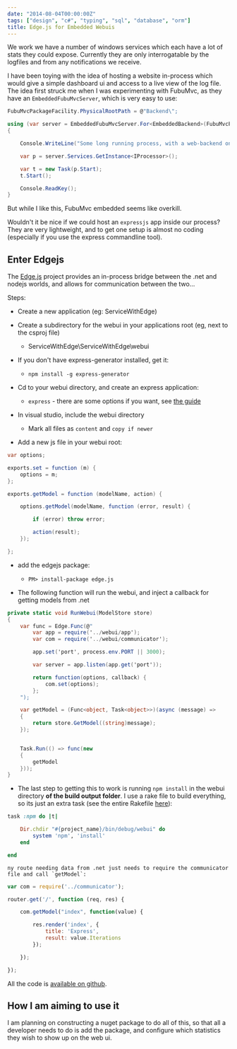 ```yaml
---
date: "2014-08-04T00:00:00Z"
tags: ["design", "c#", "typing", "sql", "database", "orm"]
title: Edge.js for Embedded Webuis
---
```


We work we have a number of windows services which each have a lot of stats they could expose.  Currently they are only interrogatable by the logfiles and from any notifications we receive.

I have been toying with the idea of hosting a website in-process which would give a simple dashboard ui and access to a live view of the log file.  The idea first struck me when I was experimenting with FubuMvc, as they have an `EmbeddedFubuMvcServer`, which is very easy to use:

```csharp
FubuMvcPackageFacility.PhysicalRootPath = @"Backend\";

using (var server = EmbeddedFubuMvcServer.For<EmbeddedBackend>(FubuMvcPackageFacility.PhysicalRootPath))
{

    Console.WriteLine("Some long running process, with a web-backend on :5500");

    var p = server.Services.GetInstance<IProcessor>();

    var t = new Task(p.Start);
    t.Start();

    Console.ReadKey();
}
```

But while I like this, FubuMvc embedded seems like overkill.

Wouldn't it be nice if we could host an `expressjs` app inside our process?  They are very lightweight, and to get one setup is almost no coding (especially if you use the express commandline tool).

## Enter Edgejs

The [Edge.js][github-edge] project provides an in-process bridge between the .net and nodejs worlds, and allows for communication between the two...

Steps:

*	Create a new application (eg: ServiceWithEdge)

*	Create a subdirectory for the webui in your applications root (eg, next to the csproj file)
	*	ServiceWithEdge\ServiceWithEdge\webui

*	If you don't have express-generator installed, get it:
	*	`npm install -g express-generator`

*	Cd to your webui directory, and create an express application:
	*	`express` - there are some options if you want, see [the guide][express-generator-guide]

*	In visual studio, include the webui directory
	*	Mark all files as `content` and `copy if newer`

*	Add a new js file in your webui root:

```csharp
var options;

exports.set = function (m) {
    options = m;
};

exports.getModel = function (modelName, action) {

    options.getModel(modelName, function (error, result) {

        if (error) throw error;

        action(result);
    });

};
```

*	add the edgejs package:
	*	`PM> install-package edge.js`

*	The following function will run the webui, and inject a callback for getting models from .net

```csharp
private static void RunWebui(ModelStore store)
{
	var func = Edge.Func(@"
		var app = require('../webui/app');
		var com = require('../webui/communicator');

		app.set('port', process.env.PORT || 3000);

		var server = app.listen(app.get('port'));

		return function(options, callback) {
			com.set(options);
		};
	");

	var getModel = (Func<object, Task<object>>)(async (message) =>
	{
		return store.GetModel((string)message);
	});


	Task.Run(() => func(new
	{
		getModel
	}));
}
```

*	The last step to getting this to work is running `npm install` in the webui directory **of the build output folder**.  I use a rake file to build everything, so its just an extra task (see the entire Rakefile [here][demo-rakefile]):

```ruby
task :npm do |t|

	Dir.chdir "#{project_name}/bin/debug/webui" do
		system 'npm', 'install'
	end

end
```

	ny route needing data from .net just needs to require the communicator file and call `getModel`:

```js
var com = require('../communicator');

router.get('/', function (req, res) {

    com.getModel("index", function(value) {

        res.render('index', {
            title: 'Express',
            result: value.Iterations
        });

    });

});
```

All the code is [available on github][demo-project].

## How I am aiming to use it

I am planning on constructing a nuget package to do all of this, so that all a developer needs to do is add the package, and configure which statistics they wish to show up on the web ui.

[github-edge]: http://tjanczuk.github.io/edge/
[express-generator-guide]: http://expressjs.com/guide.html#executable
[demo-rakefile]: https://github.com/Pondidum/ServiceWithEdge/blob/master/Rakefile
[demo-project]: https://github.com/Pondidum/ServiceWithEdge
